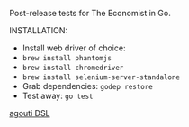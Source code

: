Post-release tests for The Economist in Go.

INSTALLATION:

* Install web driver of choice:
* `brew install phantomjs`
* `brew install chromedriver`
* `brew install selenium-server-standalone`
* Grab dependencies: `godep restore`
* Test away: `go test`

[agouti DSL](http://agouti.org/#the-agouti-dsl)